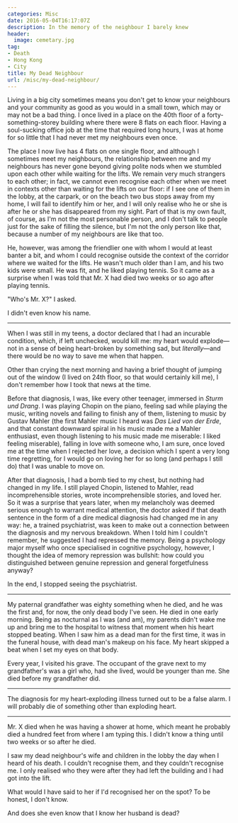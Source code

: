 ```yaml
---
categories: Misc
date: 2016-05-04T16:17:07Z
description: In the memory of the neighbour I barely knew
header:
  image: cemetary.jpg
tag:
- Death
- Hong Kong
- City
title: My Dead Neighbour
url: /misc/my-dead-neighbour/
---
```


Living in a big city sometimes means you don't get to know your neighbours and your community as good as you would in a small town, which may or may not be a bad thing. I once lived in a place on the 40th floor of a forty-something-storey building where there were 8 flats on each floor. Having a soul-sucking office job at the time that required long hours, I was at home for so little that I had never met my neighbours even once.

The place I now live has 4 flats on one single floor, and although I sometimes meet my neighbours, the relationship between me and my neighbours has never gone beyond giving polite nods when we stumbled upon each other while waiting for the lifts. We remain very much strangers to each other; in fact, we cannot even recognise each other when we meet in contexts other than waiting for the lifts on our floor: if I see one of them in the lobby, at the carpark, or on the beach two bus stops away from my home, I will fail to identify him or her, and I will only realise who he or she is after he or she has disappeared from my sight. Part of that is my own fault, of course, as I'm not the most personable person, and I don't talk to people just for the sake of filling the silence, but I'm not the only person like that, because a number of my neighbours are like that too.

He, however, was among the friendlier one with whom I would at least banter a bit, and whom I could recognise outside the context of the corridor where we waited for the lifts. He wasn't much older than I am, and his two kids were small. He was fit, and he liked playing tennis. So it came as a surprise when I was told that Mr. X had died two weeks or so ago after playing tennis.

"Who's Mr. X?" I asked.

I didn't even know his name.

***

When I was still in my teens, a doctor declared that I had an incurable condition, which, if left unchecked, would kill me: my heart would explode—not in a sense of being heart-broken by something sad, but *literally*—and there would be no way to save me when that happen.

Other than crying the next morning and having a brief thought of jumping out of the window (I lived on 24th floor, so that would certainly kill me), I don't remember how I took that news at the time.

Before that diagnosis, I was, like every other teenager, immersed in *Sturm und Drang*. I was playing Chopin on the piano, feeling sad while playing the music, writing novels and failing to finish any of them, listening to music by Gustav Mahler (the first Mahler music I heard was *Das Lied von der Erde*, and that constant downward spiral in his music made me a Mahler enthusiast, even though listening to his music made me miserable: I liked feeling miserable), falling in love with someone who, I am sure, once loved me at the time when I rejected her love, a decision which I spent a very long time regretting, for I would go on loving her for so long (and perhaps I still do) that I was unable to move on.

After that diagnosis, I had a bomb tied to my chest, but nothing had changed in my life. I still played Chopin, listened to Mahler, read incomprehensible stories, wrote incomprehensible stories, and loved her. So it was a surprise that years later, when my melancholy was deemed serious enough to warrant medical attention, the doctor asked if that death sentence in the form of a dire medical diagnosis had changed me in any way: he, a trained psychiatrist, was keen to make out a connection between the diagnosis and my nervous breakdown. When I told him I couldn't remember, he suggested I had repressed the memory. Being a psychology major myself who once specialised in cognitive psychology, however, I thought the idea of memory repression was bullshit: how could you distinguished between genuine repression and general forgetfulness anyway?

In the end, I stopped seeing the psychiatrist.

***

My paternal grandfather was eighty something when he died, and he was the first and, for now, the only dead body I've seen. He died in one early morning. Being as nocturnal as I was (and am), my parents didn't wake me up and bring me to the hospital to witness that moment when his heart stopped beating. When I saw him as a dead man for the first time, it was in the funeral house, with dead man's makeup on his face. My heart skipped a beat when I set my eyes on that body.

Every year, I visited his grave. The occupant of the grave next to my grandfather's was a girl who, had she lived, would be younger than me. She died before my grandfather did.

***

The diagnosis for my heart-exploding illness turned out to be a false alarm. I will probably die of something other than exploding heart.

***

Mr. X died when he was having a shower at home, which meant he probably died a hundred feet from where I am typing this. I didn't know a thing until two weeks or so after he died.

I saw my dead neighbour's wife and children in the lobby the day when I heard of his death. I couldn't recognise them, and they couldn't recognise me. I only realised who they were after they had left the building and I had got into the lift.

What would I have said to her if I'd recognised her on the spot? To be honest, I don't know.

And does she even know that I know her husband is dead?
